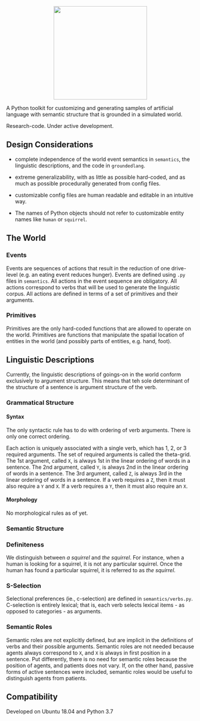 <div align="center">
 <img src="images/logo.png" width="250"> 
</div>

A Python toolkit for customizing and generating samples of artificial language with semantic structure that is grounded in a simulated world.  

Research-code. Under active development.

## Design Considerations

- complete independence of the world event semantics in `semantics`, the linguistic descriptions, and the code in `groundedlang`.
- extreme generalizability, with as little as possible hard-coded, and as much as possible procedurally generated from config files.
- customizable config files are human readable and editable in an intuitive way.

- The names of Python objects should not refer to customizable entity names like `human` or `squirrel`. 
     
     
## The World

### Events

Events are sequences of actions that result in the reduction of one drive-level (e.g. an eating event reduces hunger). 
Events are defined using `.py` files in `semantics`.
All actions in the event sequence are obligatory.
All actions correspond to verbs that will be used to generate the linguistic corpus.
All actions are defined in terms of a set of primitives and their arguments.

### Primitives

Primitives are the only hard-coded functions that are allowed to operate on the world.
Primitives are functions that manipulate the spatial location of entities in the world (and possibly parts of entities, e.g. hand, foot).



## Linguistic Descriptions

Currently, the linguistic descriptions of goings-on in the world conform exclusively to argument structure. 
This means that teh sole determinant of the structure of a sentence is argument structure of the verb.

### Grammatical Structure

#### Syntax

The only syntactic rule has to do with ordering of verb arguments. 
There is only one correct ordering.

Each action is uniquely associated with a single verb, which has 1, 2, or 3 required arguments.
The set of required arguments is called the theta-grid.
The 1st argument, called `X`, is always 1st in the linear ordering of words in a sentence.
The 2nd argument, called `Y`, is always 2nd in the linear ordering of words in a sentence.
The 3rd argument, called `Z`, is always 3rd in the linear ordering of words in a sentence.
If a verb requires a `Z`, then it must also require a `Y` and `X`.
If a verb requires a `Y`, then it must also require an `X`.

#### Morphology 

No morphological rules as of yet.

### Semantic Structure

### Definiteness

We distinguish between *a squirrel* and *the squirrel*. 
For instance, when a human is looking for a squirrel, it is not any particular squirrel.
Once the human has found a particular squirrel, it is referred to as *the squirrel*.

### S-Selection

Selectional preferences (ie., c-selection) are defined in `semantics/verbs.py`.
C-selection is entirely lexical; that is, each verb selects lexical items - as opposed to categories - as arguments.

### Semantic Roles

Semantic roles are not explicitly defined, but are implicit in the definitions of verbs and their possible arguments.
Semantic roles are not needed because agents always correspond to `X`, and `X` is always in first position in a sentence.
Put differently, there is no need for semantic roles because the position of agents, and patients does not vary. 
If, on the other hand, passive forms of active sentences were included, semantic roles would be useful to distinguish agents from patients.

## Compatibility

Developed on Ubuntu 18.04 and Python 3.7